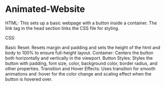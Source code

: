 # Animated-Website
HTML: This sets up a basic webpage with a button inside a container. The link tag in the head section links the CSS file for styling.

CSS:

Basic Reset: Resets margin and padding and sets the height of the html and body to 100% to ensure full-height layout.
Container: Centers the button both horizontally and vertically in the viewport.
Button Styles: Styles the button with padding, font size, color, background color, border radius, and other properties.
Transition and Hover Effects: Uses transition for smooth animations and :hover for the color change and scaling effect when the button is hovered over.
